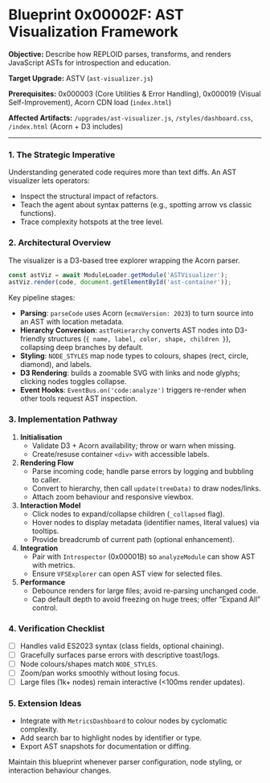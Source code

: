 # Blueprint 0x00002F: AST Visualization Framework

**Objective:** Describe how REPLOID parses, transforms, and renders JavaScript ASTs for introspection and education.

**Target Upgrade:** ASTV (`ast-visualizer.js`)

**Prerequisites:** 0x000003 (Core Utilities & Error Handling), 0x000019 (Visual Self-Improvement), Acorn CDN load (`index.html`)

**Affected Artifacts:** `/upgrades/ast-visualizer.js`, `/styles/dashboard.css`, `/index.html` (Acorn + D3 includes)

---

### 1. The Strategic Imperative
Understanding generated code requires more than text diffs. An AST visualizer lets operators:
- Inspect the structural impact of refactors.
- Teach the agent about syntax patterns (e.g., spotting arrow vs classic functions).
- Trace complexity hotspots at the tree level.

### 2. Architectural Overview
The visualizer is a D3-based tree explorer wrapping the Acorn parser.

```javascript
const astViz = await ModuleLoader.getModule('ASTVisualizer');
astViz.render(code, document.getElementById('ast-container'));
```

Key pipeline stages:
- **Parsing**: `parseCode` uses Acorn (`ecmaVersion: 2023`) to turn source into an AST with location metadata.
- **Hierarchy Conversion**: `astToHierarchy` converts AST nodes into D3-friendly structures (`{ name, label, color, shape, children }`), collapsing deep branches by default.
- **Styling**: `NODE_STYLES` map node types to colours, shapes (rect, circle, diamond), and labels.
- **D3 Rendering**: builds a zoomable SVG with links and node glyphs; clicking nodes toggles collapse.
- **Event Hooks**: `EventBus.on('code:analyze')` triggers re-render when other tools request AST inspection.

### 3. Implementation Pathway
1. **Initialisation**
   - Validate D3 + Acorn availability; throw or warn when missing.
   - Create/resuse container `<div>` with accessible labels.
2. **Rendering Flow**
   - Parse incoming code; handle parse errors by logging and bubbling to caller.
   - Convert to hierarchy, then call `update(treeData)` to draw nodes/links.
   - Attach zoom behaviour and responsive viewbox.
3. **Interaction Model**
   - Click nodes to expand/collapse children (`_collapsed` flag).
   - Hover nodes to display metadata (identifier names, literal values) via tooltips.
   - Provide breadcrumb of current path (optional enhancement).
4. **Integration**
   - Pair with `Introspector` (0x00001B) so `analyzeModule` can show AST with metrics.
   - Ensure `VFSExplorer` can open AST view for selected files.
5. **Performance**
   - Debounce renders for large files; avoid re-parsing unchanged code.
   - Cap default depth to avoid freezing on huge trees; offer “Expand All” control.

### 4. Verification Checklist
- [ ] Handles valid ES2023 syntax (class fields, optional chaining).
- [ ] Gracefully surfaces parse errors with descriptive toast/logs.
- [ ] Node colours/shapes match `NODE_STYLES`.
- [ ] Zoom/pan works smoothly without losing focus.
- [ ] Large files (1k+ nodes) remain interactive (<100ms render updates).

### 5. Extension Ideas
- Integrate with `MetricsDashboard` to colour nodes by cyclomatic complexity.
- Add search bar to highlight nodes by identifier or type.
- Export AST snapshots for documentation or diffing.

Maintain this blueprint whenever parser configuration, node styling, or interaction behaviour changes.
